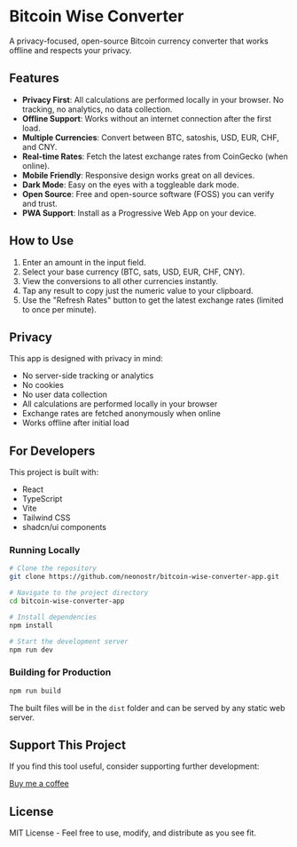 
# Bitcoin Wise Converter

A privacy-focused, open-source Bitcoin currency converter that works offline and respects your privacy.

## Features

- **Privacy First**: All calculations are performed locally in your browser. No tracking, no analytics, no data collection.
- **Offline Support**: Works without an internet connection after the first load.
- **Multiple Currencies**: Convert between BTC, satoshis, USD, EUR, CHF, and CNY.
- **Real-time Rates**: Fetch the latest exchange rates from CoinGecko (when online).
- **Mobile Friendly**: Responsive design works great on all devices.
- **Dark Mode**: Easy on the eyes with a toggleable dark mode.
- **Open Source**: Free and open-source software (FOSS) you can verify and trust.
- **PWA Support**: Install as a Progressive Web App on your device.

## How to Use

1. Enter an amount in the input field.
2. Select your base currency (BTC, sats, USD, EUR, CHF, CNY).
3. View the conversions to all other currencies instantly.
4. Tap any result to copy just the numeric value to your clipboard.
5. Use the "Refresh Rates" button to get the latest exchange rates (limited to once per minute).

## Privacy

This app is designed with privacy in mind:

- No server-side tracking or analytics
- No cookies
- No user data collection
- All calculations are performed locally in your browser
- Exchange rates are fetched anonymously when online
- Works offline after initial load

## For Developers

This project is built with:

- React
- TypeScript
- Vite
- Tailwind CSS
- shadcn/ui components

### Running Locally

```sh
# Clone the repository
git clone https://github.com/neonostr/bitcoin-wise-converter-app.git

# Navigate to the project directory
cd bitcoin-wise-converter-app

# Install dependencies
npm install

# Start the development server
npm run dev
```

### Building for Production

```sh
npm run build
```

The built files will be in the `dist` folder and can be served by any static web server.

## Support This Project

If you find this tool useful, consider supporting further development:

[Buy me a coffee](https://zapmeacoffee.com/neo-nostrpurple-com)

## License

MIT License - Feel free to use, modify, and distribute as you see fit.
